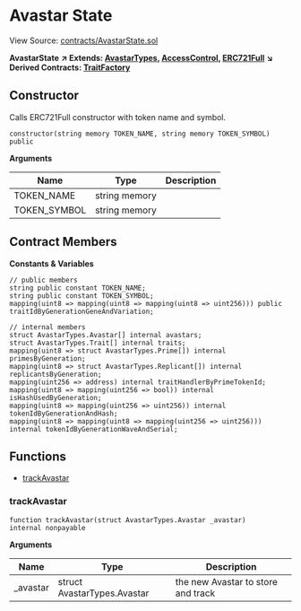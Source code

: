 # Avastar State

View Source: [contracts/AvastarState.sol](https://github.com/Dapp-Wizards/Avastars-Contracts/blob/master/contracts/AvastarState.sol)

**AvastarState** **↗ Extends: [AvastarTypes](AvastarTypes.md), [AccessControl](AccessControl.md), [ERC721Full](ERC721Full.md)**
**↘ Derived Contracts: [TraitFactory](TraitFactory.md)**

## Constructor

Calls ERC721Full constructor with token name and symbol.

```solidity
constructor(string memory TOKEN_NAME, string memory TOKEN_SYMBOL) public
```

**Arguments**

| Name        | Type           | Description  |
| ------------- |------------- | -----|
| TOKEN_NAME | string memory |  | 
| TOKEN_SYMBOL | string memory |  | 

## Contract Members
**Constants & Variables**

```solidity
// public members
string public constant TOKEN_NAME;
string public constant TOKEN_SYMBOL;
mapping(uint8 => mapping(uint8 => mapping(uint8 => uint256))) public traitIdByGenerationGeneAndVariation;

// internal members
struct AvastarTypes.Avastar[] internal avastars;
struct AvastarTypes.Trait[] internal traits;
mapping(uint8 => struct AvastarTypes.Prime[]) internal primesByGeneration;
mapping(uint8 => struct AvastarTypes.Replicant[]) internal replicantsByGeneration;
mapping(uint256 => address) internal traitHandlerByPrimeTokenId;
mapping(uint8 => mapping(uint256 => bool)) internal isHashUsedByGeneration;
mapping(uint8 => mapping(uint256 => uint256)) internal tokenIdByGenerationAndHash;
mapping(uint8 => mapping(uint8 => mapping(uint256 => uint256))) internal tokenIdByGenerationWaveAndSerial;

```

## **Functions**

- [trackAvastar](#trackavastar)

### trackAvastar

```solidity
function trackAvastar(struct AvastarTypes.Avastar _avastar)
internal nonpayable
```

**Arguments**

| Name        | Type           | Description  |
| ------------- |------------- | -----|
| _avastar | struct AvastarTypes.Avastar | the new Avastar to store and track | 

